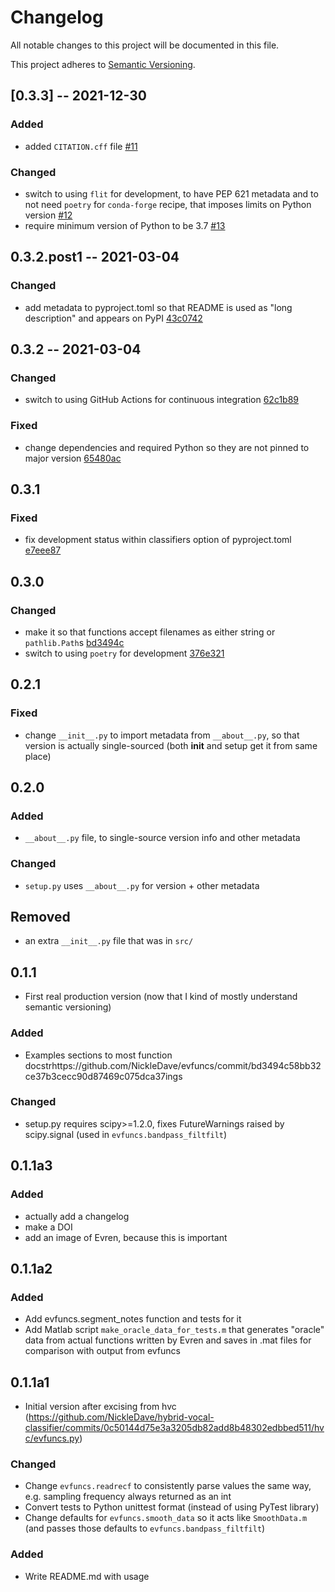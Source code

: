 # Changelog
All notable changes to this project will be documented in this file.

This project adheres to [Semantic Versioning](https://semver.org/spec/v2.0.0.html).

## [0.3.3] -- 2021-12-30
### Added
- added `CITATION.cff` file
  [#11](https://github.com/NickleDave/evfuncs/pull/11)

### Changed
- switch to using `flit` for development, to have PEP 621 metadata 
  and to not need `poetry` for `conda-forge` recipe, 
  that imposes limits on Python version
  [#12](https://github.com/NickleDave/evfuncs/pull/12)
- require minimum version of Python to be 3.7 
  [#13](https://github.com/NickleDave/evfuncs/pull/13)

## 0.3.2.post1 -- 2021-03-04
### Changed
- add metadata to pyproject.toml so that README is used as "long description" 
  and appears on PyPI
  [43c0742](https://github.com/NickleDave/evfuncs/commit/43c07428b8237b81bd0b80c61b5b27950ebb11bc)

## 0.3.2 -- 2021-03-04
### Changed
- switch to using GitHub Actions for continuous integration
  [62c1b89](https://github.com/NickleDave/evfuncs/commit/62c1b89a5bbcf12ac8c6929c79e46a9e966d7d47)

### Fixed
- change dependencies and required Python so they are not pinned to major version
  [65480ac](https://github.com/NickleDave/evfuncs/commit/65480ac3c50df6533284f57933134d9e34277086)

## 0.3.1
### Fixed
- fix development status within classifiers option of pyproject.toml
  [e7eee87](https://github.com/NickleDave/evfuncs/commit/e7eee870e3f1dc519acf5e6bd658b3c802a05841)

## 0.3.0
### Changed
- make it so that functions accept filenames as either string or `pathlib.Path`s
  [bd3494c](https://github.com/NickleDave/evfuncs/commit/bd3494c58bb32ce37b3cecc90d87469c075dca37)
- switch to using `poetry` for development
  [376e321](https://github.com/NickleDave/evfuncs/commit/376e3211ae6dc3e6a260c4da7967207f705634de)

## 0.2.1
### Fixed
- change `__init__.py` to import metadata from `__about__.py`, so that version 
is actually single-sourced (both __init__ and setup get it from same place)

## 0.2.0
### Added
- `__about__.py` file, to single-source version info and other metadata

### Changed
- `setup.py` uses `__about__.py` for version + other metadata

## Removed
- an extra `__init__.py` file that was in `src/`

## 0.1.1
- First real production version (now that I kind of mostly understand semantic versioning)
### Added
- Examples sections to most function docstrhttps://github.com/NickleDave/evfuncs/commit/bd3494c58bb32ce37b3cecc90d87469c075dca37ings

### Changed
- setup.py requires scipy>=1.2.0, fixes FutureWarnings raised by scipy.signal 
  (used in `evfuncs.bandpass_filtfilt`)

## 0.1.1a3
### Added
- actually add a changelog
- make a DOI
- add an image of Evren, because this is important

## 0.1.1a2
### Added
- Add evfuncs.segment_notes function and tests for it
- Add Matlab script `make_oracle_data_for_tests.m` that generates "oracle" data from 
actual functions written by Evren and saves in .mat files for comparison with output
from evfuncs

## 0.1.1a1
- Initial version after excising from hvc (https://github.com/NickleDave/hybrid-vocal-classifier/commits/0c50144d75e3a3205db82add8b48302edbbed511/hvc/evfuncs.py)
### Changed
- Change `evfuncs.readrecf` to consistently parse values the same way, e.g. sampling frequency always returned as an int
- Convert tests to Python unittest format (instead of using PyTest library)
- Change defaults for `evfuncs.smooth_data` so it acts like `SmoothData.m` (and passes those defaults to `evfuncs.bandpass_filtfilt`)
### Added
- Write README.md with usage
